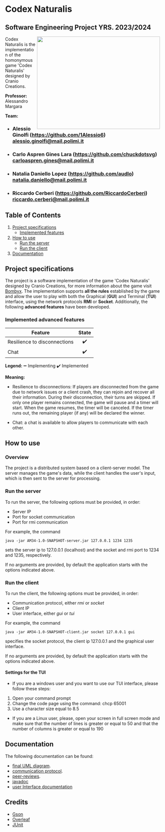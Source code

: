 # Codex Naturalis

## Software Engineering Project YRS. 2023/2024

<p align="right">
<img align="right" width="400" height="300" src="https://github.com/RiccardoCerberi/IS24-AM34/blob/main/deliveries/git/codex_game.jpeg">

Codex Naturalis is the implementation of the homonymous game 'Codex Naturalis' designed by Cranio Creations.

**Professor:** Alessandro Margara

**Team:**
- ### Alessio Ginolfi (https://github.com/1Alessio6)<br>alessio.ginolfi@mail.polimi.it
- ### Carlo Aspren Gines Lara (https://github.com/chuckdotsvg)<br>carloaspren.gines@mail.polimi.it
- ### Natalia Daniello Lopez (https://github.com/audlo)<br>natalia.daniello@mail.polimi.it
- ### Riccardo Cerberi (https://github.com/RiccardoCerberi)<br>riccardo.cerberi@mail.polimi.it

  
</p>

## Table of Contents

1. [Project specifications](#project-specifications)
   * [Implemented features](#implemented-features)
2. [How to use](#how-to-use)
   * [Run the server](#run-the-server)
   * [Run the client](#run-the-client)
3. [Documentation](#documentation)

## Project specifications

The project is a software implementation of the game 'Codex Naturalis' designed by Cranio Creations, for more information about the game visit [Bombyx][bombyx].
The implementation supports **all the rules** established by the game and allow the user to play with both the Graphical (**GUI**) and Terminal (**TUI**) interface, using the network protocols **RMI** or **Socket**.
Additionally, the following **advanced features** have been developed.

### Implemented advanced features

| Feature                      | State |
|------------------------------|:-----:|
| Resilience to disconnections |  ✔️   |
| Chat                         |  ✔️   |

**Legend:**
➖ Implementing
✔️ Implemented

**Meaning:**

- Resilience to disconnections: If players are disconnected from the game due to network issues or a client crash, they can rejoin and recover all their information. During their disconnection, their turns are skipped. If only one player remains connected, the game will pause and a timer will start. When the game resumes, the timer will be canceled. If the timer runs out, the remaining player (if any) will be declared the winner.

- Chat: a chat is available to allow players to communicate with each other.

## How to use

### Overview 

The project is a distributed system based on a client-server model. The server manages the game's data, while the client handles the user's input, which is then sent to the server for processing.

### Run the server

To run the server, the following options must be provided, in order:
- Server IP 
- Port for socket communication
- Port for rmi communication

For example, the command 

    java -jar AM34-1.0-SNAPSHOT-server.jar 127.0.0.1 1234 1235

sets the server ip to 127.0.0.1 (localhost) and the socket and rmi port to 1234 and 1235, respectively.

If no arguments are provided, by default the application starts with the options indicated above.

### Run the client

To run the client, the following options must be provided, in order:
- Communication protocol, either *rmi* or *socket*
- Client IP 
- User interface, either *gui* or *tui* 

For example, the command 

    java -jar AM34-1.0-SNAPSHOT-client.jar socket 127.0.0.1 gui

specifies the socket protocol, the client ip 127.0.0.1 and the graphical user interface.

If no arguments are provided, by default the application starts with the options indicated above.

#### Settings for the TUI

* If you are a windows user and you want to use our TUI interface, please follow these steps:

1. Open your command prompt
2. Change the code page using the command: chcp 65001
3. Use a character size equal to 8.5

* If you are a Linux user, please, open your screen in full screen mode and make sure that the number of lines is greater or equal to 50 and that the number of columns is greater or equal to 190

## Documentation

The following documentation can be found:

* [final UML diagram][final-uml].
* [communication protocol][communication-protocol].
* [peer-reviews][peer-reviews].
* [javadoc][javadoc]
* [user Interface documentation][user-interface-doc]

 ## Credits
 * [Gson][gson]
 * [Overleaf][overleaf]
 * [JUnit][junit]

[bombyx]:https://studiobombyx.com/en/jeu/codex-naturalis-2/ 
[final-uml]:https://github.com/RiccardoCerberi/IS24-AM34/tree/main/deliveries/final_uml
[communication-protocol]:https://github.com/RiccardoCerberi/IS24-AM34/blob/main/deliveries/communication%20protocol/final%20communication%20protocol.pdf
[peer-reviews]:https://github.com/RiccardoCerberi/IS24-AM34/tree/main/deliveries/peer-review
[javadoc]:https://github.com/RiccardoCerberi/IS24-AM34/tree/main/javadoc
[gson]:https://github.com/google/gson/
[overleaf]:https://www.overleaf.com/
[junit]:https://junit.org/junit5/
[user-interface-doc]:https://github.com/RiccardoCerberi/IS24-AM34/tree/main/deliveries/view%20documentation
